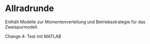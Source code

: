 # Allradrunde
Enthält Modelle zur Momentenverteilung und Betriebsstrategie für das Zweispurmodell.

Change 4: Test mit MATLAB
